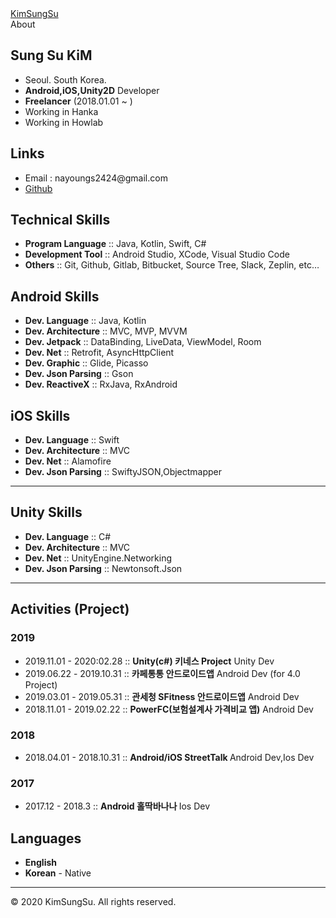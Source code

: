 <!-- saved from url=(0039)https://nayoungs2424.github.io/About/ -->
<html lang="en"><head><meta http-equiv="Content-Type" content="text/html; charset=UTF-8">
  
  <meta name="viewport" content="width=device-width, initial-scale=1">


</head>
  <div class="header-small">
    <a href="https://github.com/nayoungs2424">KimSungSu</a>
  </div>

</header>


<body>
  <div class="content-container">
<div class="page">
  <div class="page-title">About</div>
  <h2>Sung Su KiM</h2>
<ul>
  <li>Seoul. South Korea.</li>
  <li><strong>Android,iOS,Unity2D</strong> Developer</li>
  <li><strong>Freelancer</strong> (2018.01.01 ~ )</li>
  <li>Working in Hanka</li>
  <li>Working in Howlab</li>
</ul>

<h2 id="links">Links</h2>
<ul>
  <li>Email : nayoungs2424@gmail.com</li>
  <li><a href="https://github.com/nayoungs2424">Github</a></li>
</ul>

<h2 id="technical-skills">Technical Skills</h2>
<ul>
  <li><strong>Program Language</strong> :: Java, Kotlin, Swift, C#</li>
  <li><strong>Development Tool</strong> :: Android Studio, XCode, Visual Studio Code</li>
  <li><strong>Others</strong> :: Git, Github, Gitlab, Bitbucket, Source Tree, Slack, Zeplin, etc…</li>
</ul>

<h2 id="android-skills">Android Skills</h2>

<ul>
  <li><strong>Dev. Language</strong> :: Java, Kotlin</li>
  <li><strong>Dev. Architecture</strong> :: MVC, MVP, MVVM</li>
  <li><strong>Dev. Jetpack</strong> :: DataBinding, LiveData, ViewModel, Room</li>
  <li><strong>Dev. Net</strong> :: Retrofit, AsyncHttpClient</li>
  <!-- <li><strong>Dev. DataBase</strong> :: SQLite, Room</li> -->
  <li><strong>Dev. Graphic</strong> :: Glide, Picasso</li>
  <li><strong>Dev. Json Parsing</strong> :: Gson</li>
  <!-- <li><strong>Dev. DI</strong> :: Dagger2, Koin</li> -->
  <li><strong>Dev. ReactiveX</strong> :: RxJava, RxAndroid</li>
</ul>

<h2 id="ios-skills">iOS Skills</h2>

<ul>
  <li><strong>Dev. Language</strong> :: Swift</li>
  <li><strong>Dev. Architecture</strong> :: MVC</li>
  <li><strong>Dev. Net</strong> :: Alamofire</li>
  <li><strong>Dev. Json Parsing</strong> :: SwiftyJSON,Objectmapper</li>
</ul>

<hr>

<h2 id="Unity-skills">Unity Skills</h2>

<ul>
  <li><strong>Dev. Language</strong> :: C#</li>
  <li><strong>Dev. Architecture</strong> :: MVC</li>
  <li><strong>Dev. Net</strong> :: UnityEngine.Networking</li>
  <li><strong>Dev. Json Parsing</strong> :: Newtonsoft.Json</li>
</ul>

<hr>

<h2 id="activities-project">Activities (Project)</h2>

<h3 id="2019">2019</h3>
<ul>
  <li>2019.11.01 - 2020:02.28 :: <strong>Unity(c#) 키네스 Project</strong> Unity Dev</li>
  <li>2019.06.22 - 2019.10.31 :: <strong>카페통통 안드로이드앱</strong> Android Dev (for 4.0 Project)</li>
  <li>2019.03.01 - 2019.05.31 :: <strong>관세청 SFitness 안드로이드앱</strong> Android Dev </li>
  <li>2018.11.01 - 2019.02.22 :: <strong>PowerFC(보험설계사 가격비교 앱)</strong> Android Dev </li>
</ul>

<h3 id="2018">2018</h3>
<ul>
 <li>2018.04.01 - 2018.10.31 :: <strong>Android/iOS StreetTalk </strong> Android Dev,Ios Dev</li>
</ul>


<h3 id="2017">2017</h3>
<ul>
 <li>2017.12 - 2018.3 :: <strong>Android 홀딱바나나 </strong> Ios Dev</li>
</ul>
<h2 id="languages">Languages</h2>
<ul>
  <li><strong>English</strong></li>
  <li><strong>Korean</strong> - Native</li>
</ul>
</div>


<div class="footer">
  <hr> © 2020 KimSungSu. All rights reserved.
</div>

</body>
</html>

